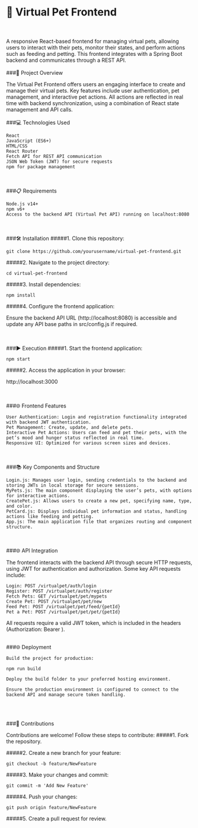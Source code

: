 # 🐾 Virtual Pet Frontend
<br/>
<br/>
A responsive React-based frontend for managing virtual pets, allowing users to interact with their pets, monitor their states, and perform actions such as feeding and petting. This frontend integrates with a Spring Boot backend and communicates through a REST API. 
<br/>
<br/>
###📄 Project Overview

The Virtual Pet Frontend offers users an engaging interface to create and manage their virtual pets. Key features include user authentication, pet management, and interactive pet actions. All actions are reflected in real time with backend synchronization, using a combination of React state management and API calls.
<br/>
<br/>
###💻 Technologies Used

    React
    JavaScript (ES6+)
    HTML/CSS
    React Router
    Fetch API for REST API communication
    JSON Web Token (JWT) for secure requests
    npm for package management

<br/>
<br/>
###📋 Requirements

    Node.js v14+
    npm v6+
    Access to the backend API (Virtual Pet API) running on localhost:8080

<br/>
<br/>
###🛠️ Installation
#####1. Clone this repository:

`git clone https://github.com/yourusername/virtual-pet-frontend.git`

#####2. Navigate to the project directory:

`cd virtual-pet-frontend`

#####3. Install dependencies:

`npm install`

#####4. Configure the frontend application:

Ensure the backend API URL (http://localhost:8080) is accessible and update any API base paths in src/config.js if required.

<br/>
<br/>
###▶️ Execution
#####1. Start the frontend application:

`npm start`

#####2. Access the application in your browser:

http://localhost:3000

<br/>
<br/>
###🌐 Frontend Features

    User Authentication: Login and registration functionality integrated with backend JWT authentication.
    Pet Management: Create, update, and delete pets.
    Interactive Pet Actions: Users can feed and pet their pets, with the pet’s mood and hunger status reflected in real time.
    Responsive UI: Optimized for various screen sizes and devices.

<br/>
<br/>
###📚 Key Components and Structure

    Login.js: Manages user login, sending credentials to the backend and storing JWTs in local storage for secure sessions.
    MyPets.js: The main component displaying the user’s pets, with options for interactive actions.
    CreatePet.js: Allows users to create a new pet, specifying name, type, and color.
    PetCard.js: Displays individual pet information and status, handling actions like feeding and petting.
    App.js: The main application file that organizes routing and component structure.

<br/>
<br/>
###🌐 API Integration

The frontend interacts with the backend API through secure HTTP requests, using JWT for authentication and authorization. Some key API requests include:

    Login: POST /virtualpet/auth/login
    Register: POST /virtualpet/auth/register
    Fetch Pets: GET /virtualpet/pet/mypets
    Create Pet: POST /virtualpet/pet/new
    Feed Pet: POST /virtualpet/pet/feed/{petId}
    Pet a Pet: POST /virtualpet/pet/pet/{petId}

All requests require a valid JWT token, which is included in the headers (Authorization: Bearer <token>).
<br/>
<br/>

###🌐 Deployment

    Build the project for production:

    npm run build

    Deploy the build folder to your preferred hosting environment.

    Ensure the production environment is configured to connect to the backend API and manage secure token handling.

<br/>
<br/>

###🤝 Contributions

Contributions are welcome! Follow these steps to contribute:
#####1. Fork the repository.

#####2. Create a new branch for your feature:

`git checkout -b feature/NewFeature`

#####3. Make your changes and commit:

`git commit -m 'Add New Feature'`

#####4. Push your changes:

`git push origin feature/NewFeature`

#####5. Create a pull request for review.